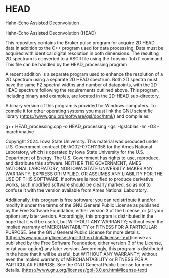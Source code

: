 # HEAD
Hahn-Echo Assisted Deconvolution

Hahn-Echo Assisted Deconvolution (HEAD)

This repository contains the Bruker pulse program for acquire 2D HEAD data in addition to the C++ program used for data processing. Data must be acquired with identical digital resolution in both dimensions. The  resulting 2D spectrum is converted to a ASCII file using the Topspin 'totxt' command. This file can be handled by the HEAD_processing program.

A recent addition is a separate program used to enhance the resolution of a 2D spectrum using a separate 2D HEAD spectrum. Both 2D spectra must have the same F2 spectral widths and number of datapoints, with the 2D HEAD spectrum following the requirements outlined above. This program, including binary and examples, are located in the 2D-HEAD sub-directory.

A binary version of this program is provided for Windows computers. To compile it for other operating systems you must link the GNU scientific library (https://www.gnu.org/software/gsl/doc/html/) and compile as:

g++ HEAD_processing.cpp -o HEAD_processing -lgsl -lgslcblas -lm -O3 -march=native

Copyright 2024. Iowa State University. This material was produced under U.S. Government contract DE-AC02-07CH11358 for the Ames National Laboratory, which is operated by Iowa State University for the U.S. Department of Energy. The U.S. Government has rights to use, reproduce, and distribute this software. NEITHER THE GOVERNMENT, AMES NATIONAL LABORATORY, NOR IOWA STATE UNIVERSITY MAKES ANY WARRANTY, EXPRESS OR IMPLIED, OR ASSUMES ANY LIABILITY FOR THE USE OF THIS SOFTWARE. If software is modified to produce derivative works, such modified software should be clearly marked, so as not to confuse it with the version available from Ames National Laboratory.

Additionally, this program is free software; you can redistribute it and/or modify it under the terms of the GNU General Public License as published by the Free Software Foundation; either version 3 of the License, or (at your option) any later version. Accordingly, this program is distributed in the hope that it will be useful, but WITHOUT ANY WARRANTY; without even the implied warranty of MERCHANTABILITY or FITNESS FOR A PARTICULAR PURPOSE. See the GNU General Public License for more details. (https://www.gnu.org/licenses/gpl-3.0.en.html#license-text)icense as published by the Free Software Foundation; either version 3 of the License, or (at your option) any later version. Accordingly, this program is distributed in the hope that it will be useful, but WITHOUT ANY WARRANTY; without even the implied warranty of MERCHANTABILITY or FITNESS FOR A PARTICULAR PURPOSE. See the GNU General Public License for more details. (https://www.gnu.org/licenses/gpl-3.0.en.html#license-text)
